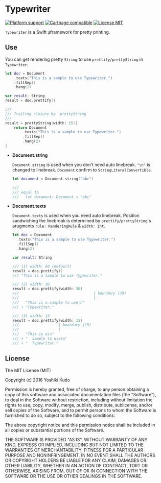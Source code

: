 # Typewriter

[![Platform support](https://img.shields.io/badge/platform-iOS%20%7C%20OS%20X-lightgrey.svg?style=flat-square)](https://github.com/ReSwift/ReSwift/blob/master/LICENSE.md)
[![Carthage compatible](https://img.shields.io/badge/Carthage-compatible-4BC51D.svg?style=flat-square)](https://github.com/Carthage/Carthage)
[![License MIT](https://img.shields.io/badge/license-MIT-blue.svg?style=flat-square)](LICENSE)

`Typewriter` is a Swift μframework for pretty printing.

## Use

You can get rendering pretty `String` to use `prettify/prettyString` in `Typewriter`.

```swift
let doc = Document
	.texts("This is a sample to use Typewriter.")
	.fillSep()
	.hang(2)

var result: String
result = doc.prettify()

///
/// Trailing closure by `prettyString`
///
result = prettyString(width: 15){
    return Document
        .texts("This is a sample to use Typewriter.")
        .fillSep()
        .hang(2)
}
```

- **Document.string**

  `Document.string` is used when you don't need auto linebreak. `"\n"` is changed to linebreak. `Document` confirm to `StringLiteralConvertible`.

  ```swift
  let document = Document.string("abc")

  ///
  /// equal to
  ///   let document: Document = "abc"
  ```

- **Document.texts**

  `Document.texts` is used when you need auto linebreak. Position sandwiching the linebreak is determined by `prettify/prettyString`'s arugments `rule: RenderingRule` & `width: Int`.

  ```swift
  let doc = Document
    .texts("This is a sample to use Typewriter.")
    .fillSep()
    .hang(2)

  var result: String

  /// (1) width: 60 (default)
  result = doc.prettify()
  /// "This is a sample to use Typewriter."

  /// (2) width: 30
  result = doc.prettify(width: 30)
  ///                                  | boundary (30)
  ///                                  |
  ///   "This is a sample to use\n"
  /// + "Typewriter."

  /// (3) width: 15
  result = doc.prettify(width: 15)
  ///                  | boundary (15)
  ///                  |
  ///   "This is a\n"
  /// + "  sample to use\n"
  /// + "  Typewriter."
  ```

## License

The MIT License (MIT)

Copyright (c) 2016 Yoshiki Kudo

Permission is hereby granted, free of charge, to any person obtaining a copy
of this software and associated documentation files (the "Software"), to deal
in the Software without restriction, including without limitation the rights
to use, copy, modify, merge, publish, distribute, sublicense, and/or sell
copies of the Software, and to permit persons to whom the Software is
furnished to do so, subject to the following conditions:

The above copyright notice and this permission notice shall be included in all
copies or substantial portions of the Software.

THE SOFTWARE IS PROVIDED "AS IS", WITHOUT WARRANTY OF ANY KIND, EXPRESS OR
IMPLIED, INCLUDING BUT NOT LIMITED TO THE WARRANTIES OF MERCHANTABILITY,
FITNESS FOR A PARTICULAR PURPOSE AND NONINFRINGEMENT. IN NO EVENT SHALL THE
AUTHORS OR COPYRIGHT HOLDERS BE LIABLE FOR ANY CLAIM, DAMAGES OR OTHER
LIABILITY, WHETHER IN AN ACTION OF CONTRACT, TORT OR OTHERWISE, ARISING FROM,
OUT OF OR IN CONNECTION WITH THE SOFTWARE OR THE USE OR OTHER DEALINGS IN THE
SOFTWARE.

